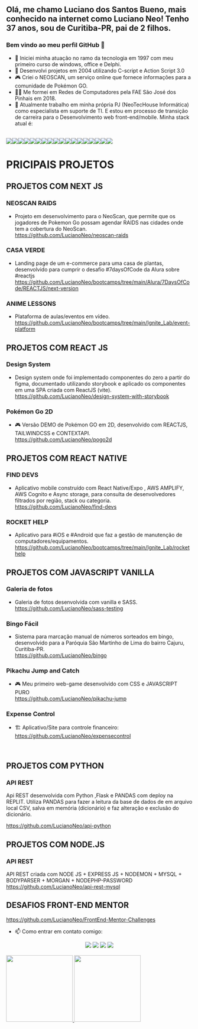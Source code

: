 ## Olá, me chamo Luciano dos Santos Bueno, mais conhecido na internet como Luciano Neo! Tenho 37 anos, sou de Curitiba-PR, pai de 2 filhos.
### Bem vindo ao meu perfil GitHub 👋

- 🔭 Iniciei minha atuação no ramo da tecnologia em 1997 com meu primeiro curso de windows, office e Delphi.
- 🚀 Desenvolvi projetos em 2004 utilizando C-script e Action Script 3.0
- 🎮 Criei o NEOSCAN, um serviço online que fornece informações para a comunidade de Pokémon GO.
- 👨‍🎓 Me formei em Redes de Computadores pela FAE São José dos Pinhais em 2018.
- 👜 Atualmente trabalho em minha própria PJ (NeoTecHouse Informática) como especialista em suporte de TI. E estou em processo de transição de carreira para o Desenvolvimento web front-end/mobile. 
Minha stack atual é:
<br>
<div style='display:flex ; align-items:center'>
<img src='https://img.shields.io/badge/HTML5-orange'>
<img src='https://img.shields.io/badge/CSS3-blue'>
<img src='https://img.shields.io/badge/STYLED_COMPONENTS-blue'>
<img src='https://img.shields.io/badge/TAILWINDCSS-lightblue'>
<img src='https://img.shields.io/badge/JAVASCRIPT-yellow'>
<img src='https://img.shields.io/badge/TYPESCRIPT-blue'>
<img src='https://img.shields.io/badge/REACTJS-blue'>
<img src='https://img.shields.io/badge/REACT_NATIVE-blue'>
<img src='https://img.shields.io/badge/REACT_ROUTER_DOM-red'>
<img src='https://img.shields.io/badge/GRAPHCMS-green'>
<img src='https://img.shields.io/badge/GRAPHQL-lightgreen'>
<img src='https://img.shields.io/badge/APOLLO-green'>
<img src='https://img.shields.io/badge/VITE-blue'>
<img src='https://img.shields.io/badge/VIMEJS-orange'>
<img src='https://img.shields.io/badge/NODEJS-strong'>
<img src='https://img.shields.io/badge/EXPRESS-green'>
<img src='https://img.shields.io/badge/MONGODB-blue'>
<img src='https://img.shields.io/badge/MYSQL-blue'>
  
</div>

# PRICIPAIS PROJETOS

## PROJETOS COM NEXT JS

### NEOSCAN RAIDS
- Projeto em desenvolvimento para o NeoScan, que permite que os jogadores de Pokemon Go possam agendar RAIDS nas cidades onde tem a cobertura do NeoScan.<br>
https://github.com/LucianoNeo/neoscan-raids


### CASA VERDE
- Landing page de um e-commerce para uma casa de plantas, desenvolvido para cumprir o desafio #7daysOfCode da Alura sobre #reactjs<br>
https://github.com/LucianoNeo/bootcamps/tree/main/Alura/7DaysOfCode/REACTJS/next-version

### ANIME LESSONS
- Plataforma de aulas/eventos em vídeo.<br>
https://github.com/LucianoNeo/bootcamps/tree/main/Ignite_Lab/event-platform

## PROJETOS COM REACT JS

### Design System
- Design system onde foi implementado componentes do zero a partir do figma, documentado utilizando storybook e aplicado os componentes em uma SPA criada com ReactJS (vite).<br>
https://github.com/LucianoNeo/design-system-with-storybook

### Pokémon Go 2D
- 🎮 Versão DEMO de Pokémon GO em 2D, desenvolvido com REACTJS, TAILWINDCSS e CONTEXTAPI.<br>
https://github.com/LucianoNeo/pogo2d

## PROJETOS COM REACT NATIVE

### FIND DEVS

- Aplicativo mobile construído com React Native/Expo , AWS AMPLIFY, AWS Cognito e Async storage, para consulta de desenvolvedores filtrados por região, stack ou categoria.<br>
https://github.com/LucianoNeo/find-devs

### ROCKET HELP
- Aplicativo para #iOS e #Android que faz a gestão de manutenção de computadores/equipamentos.<br>
https://github.com/LucianoNeo/bootcamps/tree/main/Ignite_Lab/rockethelp


## PROJETOS COM JAVASCRIPT VANILLA

### Galeria de fotos
- Galeria de fotos desenvolvida com vanilla e SASS.<br>
https://github.com/LucianoNeo/sass-testing

### Bingo Fácil
- Sistema para marcação manual de números sorteados em bingo, desenvolvido para a Paróquia São Martinho de Lima do bairro Cajuru, Curitiba-PR.<br>
https://github.com/LucianoNeo/bingo


### Pikachu Jump and Catch
- 🎮 Meu primeiro web-game desenvolvido com CSS e JAVASCRIPT PURO<br>
https://github.com/LucianoNeo/pikachu-jump

### Expense Control
- 🏗 Aplicativo/Site para controle financeiro:<br>
https://github.com/LucianoNeo/expensecontrol
<br>

## PROJETOS COM PYTHON
### API REST
Api REST desenvolvida com Python ,Flask e PANDAS com deploy na REPLIT. Utiliza PANDAS para fazer a leitura da base de dados de em arquivo local CSV, salva em memória (dicionário) e faz alteração e exclusão do dicionário.<br>

https://github.com/LucianoNeo/api-python<br>

## PROJETOS COM NODE.JS

### API REST 

API REST criada com NODE JS + EXPRESS JS + NODEMON + MYSQL + BODYPARSER + MORGAN + NODEPHP-PASSWORD <br>
https://github.com/LucianoNeo/api-rest-mysql

## DESAFIOS FRONT-END MENTOR
https://github.com/LucianoNeo/FrontEnd-Mentor-Challenges

- 📫 Como entrar em contato comigo:
<div align="center">
<a href="https://www.linkedin.com/in/lucianoneo" target="_blank"><img src="https://img.shields.io/badge/-LinkedIn-%230077B5?style=for-the-badge&logo=linkedin&logoColor=white" target="_blank"></a>
<a href = "mailto:tec.info.luciano@hotmail.com"><img src="https://img.shields.io/badge/Gmail-D14836?style=for-the-badge&logo=gmail&logoColor=white" target="_blank"></a>
<a href="https://instagram.com/lucianoneo" target="_blank"><img src="https://img.shields.io/badge/-Instagram-%23E4405F?style=for-the-badge&logo=instagram&logoColor=white" target="_blank"></a>
<a href="https://www.youtube.com/c/CanaldoLucianoNeo" target="_blank"><img src="https://img.shields.io/badge/YouTube-FF0000?style=for-the-badge&logo=youtube&logoColor=white" target="_blank"></a>


</div>
<br>
<div>
<a href="https://github.com/LucianoNeo">
<img height="180em" src="https://github-readme-stats.vercel.app/api/top-langs/?username=LucianoNeo&layout=compact&langs_count=7&theme=dracula"/>
<img height="180em" src="https://github-readme-stats.vercel.app/api?username=LucianoNeo&show_icons=true&theme=dracula&include_all_commits=true&count_private=true"/>
</div>
